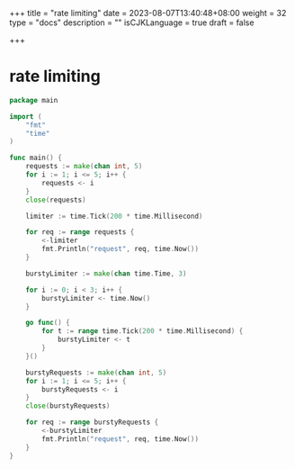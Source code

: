 +++
title = "rate limiting"
date = 2023-08-07T13:40:48+08:00
weight = 32
type = "docs"
description = ""
isCJKLanguage = true
draft = false

+++

# rate limiting

```go
package main

import (
	"fmt"
	"time"
)

func main() {
	requests := make(chan int, 5)
	for i := 1; i <= 5; i++ {
		requests <- i
	}
	close(requests)

	limiter := time.Tick(200 * time.Millisecond)

	for req := range requests {
		<-limiter
		fmt.Println("request", req, time.Now())
	}

	burstyLimiter := make(chan time.Time, 3)

	for i := 0; i < 3; i++ {
		burstyLimiter <- time.Now()
	}

	go func() {
		for t := range time.Tick(200 * time.Millisecond) {
			burstyLimiter <- t
		}
	}()

	burstyRequests := make(chan int, 5)
	for i := 1; i <= 5; i++ {
		burstyRequests <- i
	}
	close(burstyRequests)

	for req := range burstyRequests {
		<-burstyLimiter
		fmt.Println("request", req, time.Now())
	}
}

```

